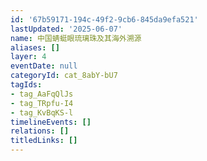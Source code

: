 ```yaml
---
id: '67b59171-194c-49f2-9cb6-845da9efa521'
lastUpdated: '2025-06-07'
name: 中国蜻蜓眼琉璃珠及其海外溯源
aliases: []
layer: 4
eventDate: null
categoryId: cat_8abY-bU7
tagIds:
- tag_AaFqQlJs
- tag_TRpfu-I4
- tag_KvBqKS-l
timelineEvents: []
relations: []
titledLinks: []
---
```



